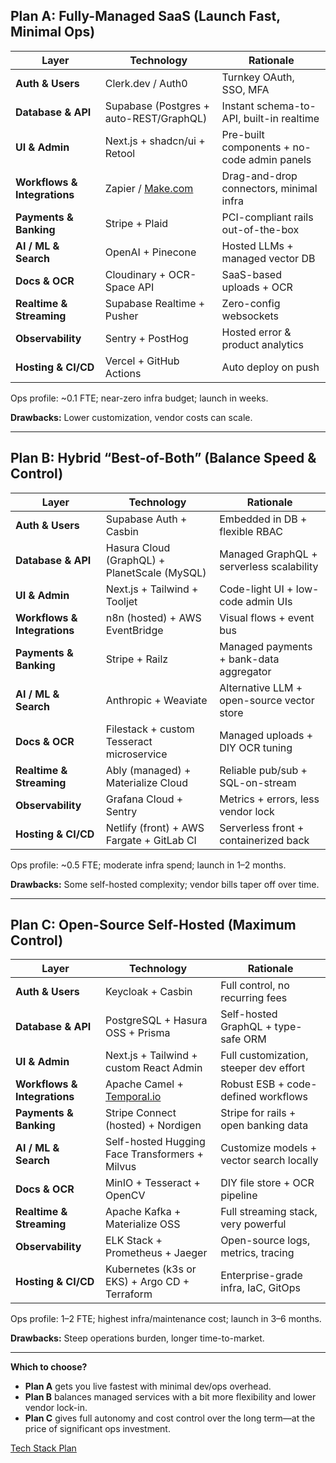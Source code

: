 ## **Plan A: Fully-Managed SaaS (Launch Fast, Minimal Ops)**

| Layer | Technology | Rationale |
| ----- | ----- | ----- |
| **Auth & Users** | Clerk.dev / Auth0 | Turnkey OAuth, SSO, MFA |
| **Database & API** | Supabase (Postgres \+ auto-REST/GraphQL) | Instant schema-to-API, built-in realtime |
| **UI & Admin** | Next.js \+ shadcn/ui \+ Retool | Pre-built components \+ no-code admin panels |
| **Workflows & Integrations** | Zapier / [Make.com](http://Make.com) | Drag-and-drop connectors, minimal infra |
| **Payments & Banking** | Stripe \+ Plaid | PCI-compliant rails out-of-the-box |
| **AI / ML & Search** | OpenAI \+ Pinecone | Hosted LLMs \+ managed vector DB |
| **Docs & OCR** | Cloudinary \+ OCR-Space API | SaaS-based uploads \+ OCR |
| **Realtime & Streaming** | Supabase Realtime \+ Pusher | Zero-config websockets |
| **Observability** | Sentry \+ PostHog | Hosted error & product analytics |
| **Hosting & CI/CD** | Vercel \+ GitHub Actions | Auto deploy on push |

Ops profile: \~0.1 FTE; near-zero infra budget; launch in weeks.

**Drawbacks:** Lower customization, vendor costs can scale.

---

## **Plan B: Hybrid “Best-of-Both” (Balance Speed & Control)**

| Layer | Technology | Rationale |
| ----- | ----- | ----- |
| **Auth & Users** | Supabase Auth \+ Casbin | Embedded in DB \+ flexible RBAC |
| **Database & API** | Hasura Cloud (GraphQL) \+ PlanetScale (MySQL) | Managed GraphQL \+ serverless scalability |
| **UI & Admin** | Next.js \+ Tailwind \+ Tooljet | Code-light UI \+ low-code admin UIs |
| **Workflows & Integrations** | n8n (hosted) \+ AWS EventBridge | Visual flows \+ event bus |
| **Payments & Banking** | Stripe \+ Railz | Managed payments \+ bank-data aggregator |
| **AI / ML & Search** | Anthropic \+ Weaviate | Alternative LLM \+ open-source vector store |
| **Docs & OCR** | Filestack \+ custom Tesseract microservice | Managed uploads \+ DIY OCR tuning |
| **Realtime & Streaming** | Ably (managed) \+ Materialize Cloud | Reliable pub/sub \+ SQL-on-stream |
| **Observability** | Grafana Cloud \+ Sentry | Metrics \+ errors, less vendor lock |
| **Hosting & CI/CD** | Netlify (front) \+ AWS Fargate \+ GitLab CI | Serverless front \+ containerized back |

Ops profile: \~0.5 FTE; moderate infra spend; launch in 1–2 months.

**Drawbacks:** Some self-hosted complexity; vendor bills taper off over time.

---

## **Plan C: Open-Source Self-Hosted (Maximum Control)**

| Layer | Technology | Rationale |
| ----- | ----- | ----- |
| **Auth & Users** | Keycloak \+ Casbin | Full control, no recurring fees |
| **Database & API** | PostgreSQL \+ Hasura OSS \+ Prisma | Self-hosted GraphQL \+ type-safe ORM |
| **UI & Admin** | Next.js \+ Tailwind \+ custom React Admin | Full customization, steeper dev effort |
| **Workflows & Integrations** | Apache Camel \+ [Temporal.io](http://Temporal.io) | Robust ESB \+ code-defined workflows |
| **Payments & Banking** | Stripe Connect (hosted) \+ Nordigen | Stripe for rails \+ open banking data |
| **AI / ML & Search** | Self-hosted Hugging Face Transformers \+ Milvus | Customize models \+ vector search locally |
| **Docs & OCR** | MinIO \+ Tesseract \+ OpenCV | DIY file store \+ OCR pipeline |
| **Realtime & Streaming** | Apache Kafka \+ Materialize OSS | Full streaming stack, very powerful |
| **Observability** | ELK Stack \+ Prometheus \+ Jaeger | Open-source logs, metrics, tracing |
| **Hosting & CI/CD** | Kubernetes (k3s or EKS) \+ Argo CD \+ Terraform | Enterprise-grade infra, IaC, GitOps |

Ops profile: 1–2 FTE; highest infra/maintenance cost; launch in 3–6 months.

**Drawbacks:** Steep operations burden, longer time-to-market.

---

**Which to choose?**

* **Plan A** gets you live fastest with minimal dev/ops overhead.  
* **Plan B** balances managed services with a bit more flexibility and lower vendor lock-in.  
* **Plan C** gives full autonomy and cost control over the long term—at the price of significant ops investment.

[Tech Stack Plan](https://www.notion.so/Tech-Stack-Plan-22f047a2dbfa8052ab14ca668f56bff8?pvs=21)


